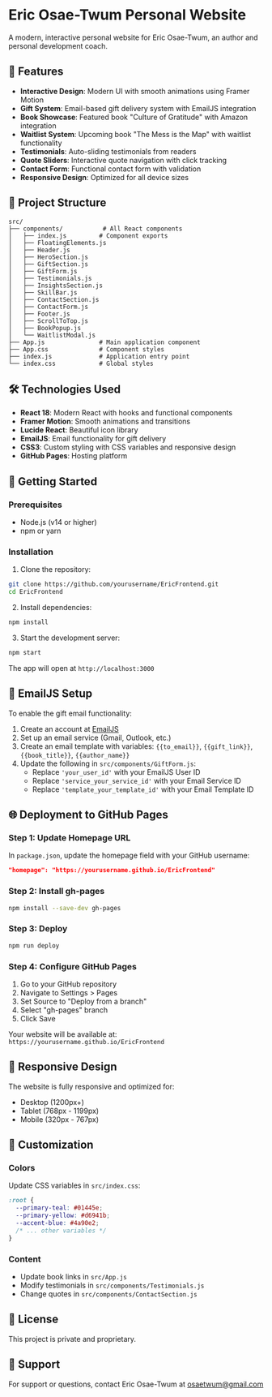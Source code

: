 # Eric Osae-Twum Personal Website

A modern, interactive personal website for Eric Osae-Twum, an author and personal development coach.

## 🚀 Features

- **Interactive Design**: Modern UI with smooth animations using Framer Motion
- **Gift System**: Email-based gift delivery system with EmailJS integration
- **Book Showcase**: Featured book "Culture of Gratitude" with Amazon integration
- **Waitlist System**: Upcoming book "The Mess is the Map" with waitlist functionality
- **Testimonials**: Auto-sliding testimonials from readers
- **Quote Sliders**: Interactive quote navigation with click tracking
- **Contact Form**: Functional contact form with validation
- **Responsive Design**: Optimized for all device sizes

## 📁 Project Structure

```
src/
├── components/           # All React components
│   ├── index.js         # Component exports
│   ├── FloatingElements.js
│   ├── Header.js
│   ├── HeroSection.js
│   ├── GiftSection.js
│   ├── GiftForm.js
│   ├── Testimonials.js
│   ├── InsightsSection.js
│   ├── SkillBar.js
│   ├── ContactSection.js
│   ├── ContactForm.js
│   ├── Footer.js
│   ├── ScrollToTop.js
│   ├── BookPopup.js
│   └── WaitlistModal.js
├── App.js               # Main application component
├── App.css              # Component styles
├── index.js             # Application entry point
└── index.css            # Global styles
```

## 🛠️ Technologies Used

- **React 18**: Modern React with hooks and functional components
- **Framer Motion**: Smooth animations and transitions
- **Lucide React**: Beautiful icon library
- **EmailJS**: Email functionality for gift delivery
- **CSS3**: Custom styling with CSS variables and responsive design
- **GitHub Pages**: Hosting platform

## 🚀 Getting Started

### Prerequisites
- Node.js (v14 or higher)
- npm or yarn

### Installation
1. Clone the repository:
```bash
git clone https://github.com/yourusername/EricFrontend.git
cd EricFrontend
```

2. Install dependencies:
```bash
npm install
```

3. Start the development server:
```bash
npm start
```

The app will open at `http://localhost:3000`

## 📧 EmailJS Setup

To enable the gift email functionality:

1. Create an account at [EmailJS](https://www.emailjs.com/)
2. Set up an email service (Gmail, Outlook, etc.)
3. Create an email template with variables: `{{to_email}}`, `{{gift_link}}`, `{{book_title}}`, `{{author_name}}`
4. Update the following in `src/components/GiftForm.js`:
   - Replace `'your_user_id'` with your EmailJS User ID
   - Replace `'service_your_service_id'` with your Email Service ID
   - Replace `'template_your_template_id'` with your Email Template ID

## 🌐 Deployment to GitHub Pages

### Step 1: Update Homepage URL
In `package.json`, update the homepage field with your GitHub username:
```json
"homepage": "https://yourusername.github.io/EricFrontend"
```

### Step 2: Install gh-pages
```bash
npm install --save-dev gh-pages
```

### Step 3: Deploy
```bash
npm run deploy
```

### Step 4: Configure GitHub Pages
1. Go to your GitHub repository
2. Navigate to Settings > Pages
3. Set Source to "Deploy from a branch"
4. Select "gh-pages" branch
5. Click Save

Your website will be available at: `https://yourusername.github.io/EricFrontend`

## 📱 Responsive Design

The website is fully responsive and optimized for:
- Desktop (1200px+)
- Tablet (768px - 1199px)
- Mobile (320px - 767px)

## 🎨 Customization

### Colors
Update CSS variables in `src/index.css`:
```css
:root {
  --primary-teal: #01445e;
  --primary-yellow: #d6941b;
  --accent-blue: #4a90e2;
  /* ... other variables */
}
```

### Content
- Update book links in `src/App.js`
- Modify testimonials in `src/components/Testimonials.js`
- Change quotes in `src/components/ContactSection.js`

## 📄 License

This project is private and proprietary.

## 🤝 Support

For support or questions, contact Eric Osae-Twum at osaetwum@gmail.com
